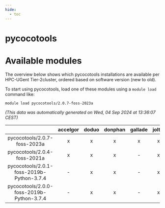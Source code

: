 ```yaml
---
hide:
  - toc
---
```


pycocotools
===========

# Available modules


The overview below shows which pycocotools installations are available per HPC-UGent Tier-2cluster, ordered based on software version (new to old).

To start using pycocotools, load one of these modules using a `module load` command like:

```shell
module load pycocotools/2.0.7-foss-2023a
```

*(This data was automatically generated on Wed, 04 Sep 2024 at 13:36:07 CEST)*  

| |accelgor|doduo|donphan|gallade|joltik|shinx|skitty|
| :---: | :---: | :---: | :---: | :---: | :---: | :---: | :---: |
|pycocotools/2.0.7-foss-2023a|x|x|x|x|x|x|x|
|pycocotools/2.0.4-foss-2021a|x|x|x|-|x|-|x|
|pycocotools/2.0.1-foss-2019b-Python-3.7.4|-|x|x|-|x|-|x|
|pycocotools/2.0.0-foss-2019b-Python-3.7.4|-|x|x|-|x|-|x|
